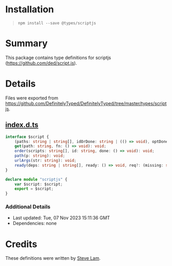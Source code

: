 # Installation
> `npm install --save @types/scriptjs`

# Summary
This package contains type definitions for scriptjs (https://github.com/ded/script.js).

# Details
Files were exported from https://github.com/DefinitelyTyped/DefinitelyTyped/tree/master/types/scriptjs.
## [index.d.ts](https://github.com/DefinitelyTyped/DefinitelyTyped/tree/master/types/scriptjs/index.d.ts)
````ts
interface $script {
    (paths: string | string[], idOrDone: string | (() => void), optDone?: () => void): $script;
    get(path: string, fn: () => void): void;
    order(scripts: string[], id: string, done: () => void): void;
    path(p: string): void;
    urlArgs(str: string): void;
    ready(deps: string | string[], ready: () => void, req?: (missing: string[]) => void): $script;
}

declare module "scriptjs" {
    var $script: $script;
    export = $script;
}

````

### Additional Details
 * Last updated: Tue, 07 Nov 2023 15:11:36 GMT
 * Dependencies: none

# Credits
These definitions were written by [Steve Lam](https://github.com/ssttevee).
